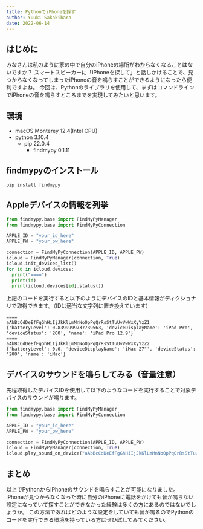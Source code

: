 ```yaml
---
title: PythonでiPhoneを探す
author: Yuuki Sakakibara
date: 2022-06-14
---
```


## はじめに

みなさんは私のように家の中で自分のiPhoneの場所がわからなくなることはないですか？ スマートスピーカーに「iPhoneを探して」と話しかけることで、見つからなくなってしまったiPhoneの音を鳴らすことができるようになったら便利ですよね。 今回は、Pythonのライブラリを使用して、まずはコマンドラインでiPhoneの音を鳴らすところまでを実現してみたいと思います。

## 環境

- macOS Monterey 12.4(Intel CPU)
- python 3.10.4
  - pip 22.0.4
    - findmypy 0.1.11

## findmypyのインストール

```shell
pip install findmypy
```

## Appleデバイスの情報を列挙

```python
from findmypy.base import FindMyPyManager
from findmypy.base import FindMyPyConnection

APPLE_ID = "your_id_here"
APPLE_PW = "your_pw_here"

connection = FindMyPyConnection(APPLE_ID, APPLE_PW)
icloud = FindMyPyManager(connection, True)
icloud.init_devices_list()
for id in icloud.devices:
  print("====")
  print(id)
  print(icloud.devices[id].status())
```

上記のコードを実行すると以下のようにデバイスのIDと基本情報がディクショナリで取得できます。（IDは適当な文字列に置き換えています）

```
====
aAbBcCdDeEfFgGhHiIjJkKlLmMnNoOpPqQrRsStTuUvVwWxXyYzZ1
{'batteryLevel': 0.8399999737739563, 'deviceDisplayName': 'iPad Pro', 'deviceStatus': '200', 'name': 'iPad Pro 12.9'}
====
aAbBcCdDeEfFgGhHiIjJkKlLmMnNoOpPqQrRsStTuUvVwWxXyYzZ2
{'batteryLevel': 0.0, 'deviceDisplayName': 'iMac 27"', 'deviceStatus': '200', 'name': 'iMac'}
```

## デバイスのサウンドを鳴らしてみる（音量注意）

先程取得したデバイスIDを使用して以下のようなコードを実行することで対象デバイスのサウンドが鳴ります。

```python
from findmypy.base import FindMyPyManager
from findmypy.base import FindMyPyConnection

APPLE_ID = "your_id_here"
APPLE_PW = "your_pw_here"

connection = FindMyPyConnection(APPLE_ID, APPLE_PW)
icloud = FindMyPyManager(connection, True)
icloud.play_sound_on_device("aAbBcCdDeEfFgGhHiIjJkKlLmMnNoOpPqQrRsStTuUvVwWxXyYzZ1")
```

## まとめ

以上でPythonからiPhoneのサウンドを鳴らすことが可能になりました。 iPhoneが見つからなくなった時に自分のiPhoneに電話をかけても音が鳴らない設定になっていて探すことができなかった経験は多くの方にあるのではないでしょうか。 この方法であればどのような設定をしていても音が鳴るのでPythonのコードを実行できる環境を持っている方はぜひ試してみてください。
